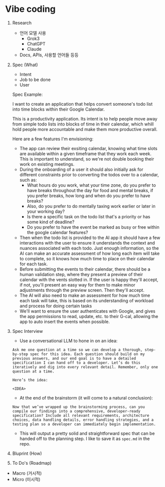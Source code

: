 # Vibe coding

1. Research

   - 언어 모델 사용
     - Grok3
     - ChatGPT
     - Claude
   - Docs, APIs, 사용할 언어들 등등

2. Spec (What)

   - Intent
   - Job to be done
   - User

   Spec Example:

   I want to create an application that helps convert someone's todo list into time blocks within their Google Calendar.

   This is a productivity application. Its intent is to help people move away from simple todo lists into blocks of time in their calendar, which whill hold people more accountable and make them more productive overall.

   Here are a few features I'm envisioning:

   - The app can review their exsiting calendar, knowing what time slots are available within a given timeframe that they work each week. This is important to understand, so we're not double booking their work on existing meetings.
   - During the onboarding of a user it should also initially ask for different constraints prior to converting the todos over to a calendar, such as:
     - What hours do you work, what your time zone, do you prefer to have breaks throughout the day for food and mental breaks, if you prefer breaks, how long and when do you prefer to have breaks?
     - Also, do you prefer to do mentally taxing work earlier or later in your working day?
     - Is there a specific task on the todo list that's a priority or has some kind of deadline?
     - Do you prefer to have the event be marked as busy or free within the google calendar features?
   - Then when the todo list is provided to the AI app it should have a few interactions with the user to ensure it understands the context and nuances associated with each todo. Just enough information, so the AI can make an accurate assessment of how long each item will take to complete, so it knows how much time to place on their calendar for each task.
   - Before submitting the events to their calendar, there should be a human validation step, where they present a preview of their calendar with the vents slotted in. If the user is happy they'll accept, if not, you'll present an easy way for them to make minor adjustments through the preview screen. Then they'll accept.
   - The AI will also need to make an assessment for how much time each task will take, this is based on its understanding of workload and process for doing certain tasks
   - We'll want to ensure the user authenticates with Google, and gives the app permissions to read, update, etc. to their G-cal, allowing the app to auto insert the events when possible.

3. Spec Interview

   - Use a conversational LLM to hone in on an idea:

   ```markup
   Ask me one question at a time so we can develop a thorough, step-by-step spec for this idea. Each question should build on my previous answers, and our end goal is to have a detailed specification I can hand off to a developer. Let’s do this iteratively and dig into every relevant detail. Remember, only one question at a time.

   Here’s the idea:

   <IDEA>
   ```

   - At the end of the brainstorm (it will come to a natural conclusion):

   ```markup
   Now that we’ve wrapped up the brainstorming process, can you compile our findings into a comprehensive, developer-ready specification? Include all relevant requirements, architecture choices, data handling details, error handling strategies, and a testing plan so a developer can immediately begin implementation.
   ```

   - This will output a pretty solid and straightforward spec that can be handed off to the planning step. I like to save it as `spec.md` in the repo.

4. Bluprint (How)

5. To Do's (Roadmap)

- Macro (거시적)
- Micro (미시적)
